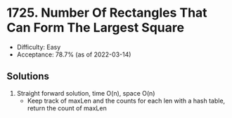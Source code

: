 # 1725. Number Of Rectangles That Can Form The Largest Square
- Difficulty: Easy
- Acceptance: 78.7% (as of 2022-03-14)

## Solutions
   1. Straight forward solution, time O(n), space O(n)
      * Keep track of maxLen and the counts for each len with a hash table, return the count of maxLen